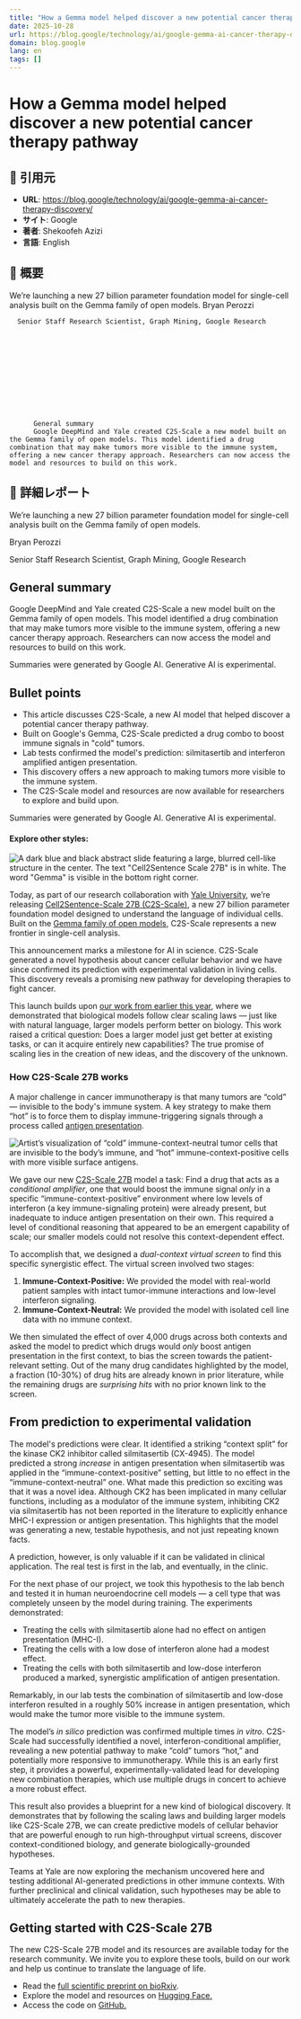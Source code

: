 ```yaml
---
title: "How a Gemma model helped discover a new potential cancer therapy pathway"
date: 2025-10-28
url: https://blog.google/technology/ai/google-gemma-ai-cancer-therapy-discovery/
domain: blog.google
lang: en
tags: []
---
```

# How a Gemma model helped discover a new potential cancer therapy pathway

## 🔗 引用元
- **URL**: https://blog.google/technology/ai/google-gemma-ai-cancer-therapy-discovery/
- **サイト**: Google
- **著者**: Shekoofeh Azizi
- **言語**: English
## 🧭 概要
We’re launching a new 27 billion parameter foundation model for single-cell analysis built on the Gemma family of open models. Bryan Perozzi
  
    
      Senior Staff Research Scientist, Graph Mining, Google Research
    
  
  

    
      
        



      
        
          General summary
          Google DeepMind and Yale created C2S-Scale a new model built on the Gemma family of open models. This model identified a drug combination that may make tumors more visible to the immune system, offering a new cancer therapy approach. Researchers can now access the model and resources to build on this work.

## 📝 詳細レポート
We’re launching a new 27 billion parameter foundation model for single-cell analysis built on the Gemma family of open models.

Bryan Perozzi

Senior Staff Research Scientist, Graph Mining, Google Research

General summary
---------------

Google DeepMind and Yale created C2S-Scale a new model built on the Gemma family of open models. This model identified a drug combination that may make tumors more visible to the immune system, offering a new cancer therapy approach. Researchers can now access the model and resources to build on this work.

Summaries were generated by Google AI. Generative AI is experimental.

Bullet points
-------------

*   This article discusses C2S-Scale, a new AI model that helped discover a potential cancer therapy pathway.
*   Built on Google's Gemma, C2S-Scale predicted a drug combo to boost immune signals in "cold" tumors.
*   Lab tests confirmed the model's prediction: silmitasertib and interferon amplified antigen presentation.
*   This discovery offers a new approach to making tumors more visible to the immune system.
*   The C2S-Scale model and resources are now available for researchers to explore and build upon.

Summaries were generated by Google AI. Generative AI is experimental.

#### Explore other styles:

![A dark blue and black abstract slide featuring a large, blurred cell-like structure in the center. The text "Cell2Sentence Scale 27B" is in white. The word "Gemma" is visible in the bottom right corner.](https://storage.googleapis.com/gweb-uniblog-publish-prod/images/C2S_Keynote_Alt-RD7-V01.width-200.format-webp.webp)

Today, as part of our research collaboration with [Yale University](https://www.vandijklab.org/), we’re releasing [Cell2Sentence-Scale 27B (C2S-Scale)](https://www.biorxiv.org/content/10.1101/2025.04.14.648850), a new 27 billion parameter foundation model designed to understand the language of individual cells. Built on the [Gemma family of open models](https://deepmind.google/models/gemma/), C2S-Scale represents a new frontier in single-cell analysis.

This announcement marks a milestone for AI in science. C2S-Scale generated a novel hypothesis about cancer cellular behavior and we have since confirmed its prediction with experimental validation in living cells. This discovery reveals a promising new pathway for developing therapies to fight cancer.

This launch builds upon [our work from earlier this year](https://research.google/blog/teaching-machines-the-language-of-biology-scaling-large-language-models-for-next-generation-single-cell-analysis/), where we demonstrated that biological models follow clear scaling laws — just like with natural language, larger models perform better on biology. This work raised a critical question: Does a larger model just get better at existing tasks, or can it acquire entirely new capabilities? The true promise of scaling lies in the creation of new ideas, and the discovery of the unknown.

### How C2S-Scale 27B works

A major challenge in cancer immunotherapy is that many tumors are “cold” — invisible to the body's immune system. A key strategy to make them “hot” is to force them to display immune-triggering signals through a process called [antigen presentation](https://en.wikipedia.org/wiki/Antigen_presentation).

![Artist’s visualization of “cold” immune-context-neutral tumor cells that are invisible to the body’s immune, and “hot” immune-context-positive cells with more visible surface antigens.](https://storage.googleapis.com/gweb-uniblog-publish-prod/images/C2S_Illustration_RD3-V03.width-100.format-webp.webp)

We gave our new [C2S-Scale 27B](https://huggingface.co/vandijklab/C2S-Scale-Gemma-2-27B) model a task: Find a drug that acts as a _conditional amplifier_, one that would boost the immune signal _only_ in a specific “immune-context-positive” environment where low levels of interferon (a key immune-signaling protein) were already present, but inadequate to induce antigen presentation on their own. This required a level of conditional reasoning that appeared to be an emergent capability of scale; our smaller models could not resolve this context-dependent effect.

To accomplish that, we designed a _dual-context virtual screen_ to find this specific synergistic effect. The virtual screen involved two stages:

1.  **Immune-Context-Positive:** We provided the model with real-world patient samples with intact tumor-immune interactions and low-level interferon signaling.
2.  **Immune-Context-Neutral:** We provided the model with isolated cell line data with no immune context.

We then simulated the effect of over 4,000 drugs across both contexts and asked the model to predict which drugs would _only_ boost antigen presentation in the first context, to bias the screen towards the patient-relevant setting. Out of the many drug candidates highlighted by the model, a fraction (10-30%) of drug hits are already known in prior literature, while the remaining drugs are _surprising hits_ with no prior known link to the screen.

From prediction to experimental validation
------------------------------------------

The model's predictions were clear. It identified a striking “context split” for the kinase CK2 inhibitor called silmitasertib (CX-4945). The model predicted a strong _increase_ in antigen presentation when silmitasertib was applied in the “immune-context-positive” setting, but little to no effect in the “immune-context-neutral” one. What made this prediction so exciting was that it was a novel idea. Although CK2 has been implicated in many cellular functions, including as a modulator of the immune system, inhibiting CK2 via silmitasertib has not been reported in the literature to explicitly enhance MHC-I expression or antigen presentation. This highlights that the model was generating a new, testable hypothesis, and not just repeating known facts.

A prediction, however, is only valuable if it can be validated in clinical application. The real test is first in the lab, and eventually, in the clinic.

For the next phase of our project, we took this hypothesis to the lab bench and tested it in human neuroendocrine cell models — a cell type that was completely unseen by the model during training. The experiments demonstrated:

*   Treating the cells with silmitasertib alone had no effect on antigen presentation (MHC-I).
*   Treating the cells with a low dose of interferon alone had a modest effect.
*   Treating the cells with both silmitasertib and low-dose interferon produced a marked, synergistic amplification of antigen presentation.

Remarkably, in our lab tests the combination of silmitasertib and low-dose interferon resulted in a roughly 50% increase in antigen presentation, which would make the tumor more visible to the immune system.

The model’s _in silico_ prediction was confirmed multiple times _in vitro_. C2S-Scale had successfully identified a novel, interferon-conditional amplifier, revealing a new potential pathway to make “cold” tumors “hot,” and potentially more responsive to immunotherapy. While this is an early first step, it provides a powerful, experimentally-validated lead for developing new combination therapies, which use multiple drugs in concert to achieve a more robust effect.

This result also provides a blueprint for a new kind of biological discovery. It demonstrates that by following the scaling laws and building larger models like C2S-Scale 27B, we can create predictive models of cellular behavior that are powerful enough to run high-throughput virtual screens, discover context-conditioned biology, and generate biologically-grounded hypotheses.

Teams at Yale are now exploring the mechanism uncovered here and testing additional AI-generated predictions in other immune contexts. With further preclinical and clinical validation, such hypotheses may be able to ultimately accelerate the path to new therapies.

Getting started with C2S-Scale 27B
----------------------------------

The new C2S-Scale 27B model and its resources are available today for the research community. We invite you to explore these tools, build on our work and help us continue to translate the language of life.

*   Read the [full scientific preprint on bioRxiv](https://www.biorxiv.org/content/10.1101/2025.04.14.648850).
*   Explore the model and resources on [Hugging Face.](https://huggingface.co/vandijklab/C2S-Scale-Gemma-2-27B)
*   Access the code on [GitHub.](https://github.com/vandijklab/cell2sentence)
